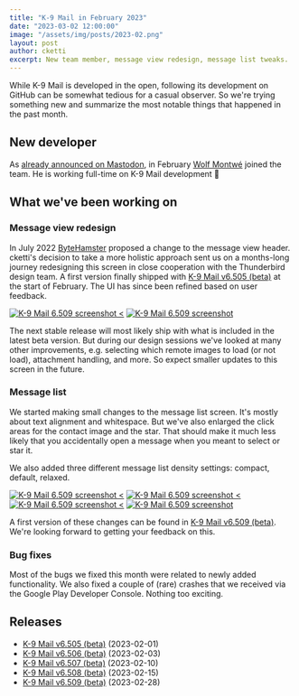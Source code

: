 ```yaml
---
title: "K-9 Mail in February 2023"
date: "2023-03-02 12:00:00"
image: "/assets/img/posts/2023-02.png"
layout: post
author: cketti
excerpt: New team member, message view redesign, message list tweaks.
---
```


While K-9 Mail is developed in the open, following its development on GitHub can be somewhat tedious for a casual observer. So we're trying something new and summarize the most notable things that happened in the past month.

## New developer

As [already announced on Mastodon](https://mastodon.online/@thunderbird/109836089113911077), in February [Wolf Montwé](https://github.com/wmontwe) joined the team. He is working full-time on K-9 Mail development 🎉

## What we've been working on

### Message view redesign

In July 2022 [ByteHamster](https://github.com/ByteHamster) proposed a change to the message view header. cketti's decision to take a more holistic approach sent us on a months-long journey redesigning this screen in close cooperation with the Thunderbird design team. A first version finally shipped with [K-9 Mail v6.505 (beta)](https://github.com/thunderbird/thunderbird-android/releases/tag/6.505) at the start of February. The UI has since been refined based on user feedback.

[![K-9 Mail 6.509 screenshot <](/assets/img/posts/2023-02-screenshot-message-view-thumbnail.png "Message list density setting")](/assets/img/posts/2023-02-screenshot-message-view.png)
[![K-9 Mail 6.509 screenshot](/assets/img/posts/2023-02-screenshot-message-details-thumbnail.png "Message list density setting")](/assets/img/posts/2023-02-screenshot-message-details.png)

The next stable release will most likely ship with what is included in the latest beta version. But during our design sessions we've looked at many other improvements, e.g. selecting which remote images to load (or not load), attachment handling, and more. So expect smaller updates to this screen in the future.

### Message list

We started making small changes to the message list screen. It's mostly about text alignment and whitespace. But we've also enlarged the click areas for the contact image and the star. That should make it much less likely that you accidentally open a message when you meant to select or star it.

We also added three different message list density settings: compact, default, relaxed.

[![K-9 Mail 6.509 screenshot <](/assets/img/posts/2023-02-screenshot-message-list-density-thumbnail.png "Message list density setting")](/assets/img/posts/2023-02-screenshot-message-list-density.png)
[![K-9 Mail 6.509 screenshot <](/assets/img/posts/2023-02-screenshot-message-list-compact-thumbnail.png "Message list density: compact")](/assets/img/posts/2023-02-screenshot-message-list-compact.png)
[![K-9 Mail 6.509 screenshot <](/assets/img/posts/2023-02-screenshot-message-list-default-thumbnail.png "Message list density: default")](/assets/img/posts/2023-02-screenshot-message-list-default.png)
[![K-9 Mail 6.509 screenshot](/assets/img/posts/2023-02-screenshot-message-list-relaxed-thumbnail.png "Message list density: relaxed")](/assets/img/posts/2023-02-screenshot-message-list-relaxed.png)

A first version of these changes can be found in [K-9 Mail v6.509 (beta)](https://github.com/thunderbird/thunderbird-android/releases/tag/6.509). We're looking forward to getting your feedback on this.

### Bug fixes

Most of the bugs we fixed this month were related to newly added functionality. We also fixed a couple of (rare) crashes that we received via the Google Play Developer Console. Nothing too exciting.

## Releases

* [K-9 Mail v6.505 (beta)](https://github.com/thunderbird/thunderbird-android/releases/tag/6.505) (2023-02-01)
* [K-9 Mail v6.506 (beta)](https://github.com/thunderbird/thunderbird-android/releases/tag/6.506) (2023-02-03)
* [K-9 Mail v6.507 (beta)](https://github.com/thunderbird/thunderbird-android/releases/tag/6.507) (2023-02-10)
* [K-9 Mail v6.508 (beta)](https://github.com/thunderbird/thunderbird-android/releases/tag/6.508) (2023-02-15)
* [K-9 Mail v6.509 (beta)](https://github.com/thunderbird/thunderbird-android/releases/tag/6.509) (2023-02-28)
